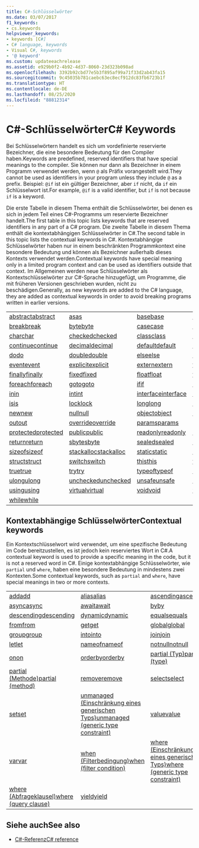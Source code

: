 ```yaml
---
title: C#-Schlüsselwörter
ms.date: 03/07/2017
f1_keywords:
- cs.keywords
helpviewer_keywords:
- keywords [C#]
- C# language, keywords
- Visual C#, keywords
- '@ keyword'
ms.custom: updateeachrelease
ms.assetid: e929b0f2-4b92-4d37-8060-23d323b098ad
ms.openlocfilehash: 3392b92cbd77e5b3f895af99a71f33d2ab43fa15
ms.sourcegitcommit: 9c45035b781caebc63ec8ecf912dc83fb6723b1f
ms.translationtype: HT
ms.contentlocale: de-DE
ms.lasthandoff: 08/25/2020
ms.locfileid: "88812314"
---
```

# <a name="c-keywords"></a><span data-ttu-id="eec98-102">C#-Schlüsselwörter</span><span class="sxs-lookup"><span data-stu-id="eec98-102">C# Keywords</span></span>

<span data-ttu-id="eec98-103">Bei Schlüsselwörtern handelt es sich um vordefinierte reservierte Bezeichner, die eine besondere Bedeutung für den Compiler haben.</span><span class="sxs-lookup"><span data-stu-id="eec98-103">Keywords are predefined, reserved identifiers that have special meanings to the compiler.</span></span> <span data-ttu-id="eec98-104">Sie können nur dann als Bezeichner in einem Programm verwendet werden, wenn `@` als Präfix vorangestellt wird.</span><span class="sxs-lookup"><span data-stu-id="eec98-104">They cannot be used as identifiers in your program unless they include `@` as a prefix.</span></span> <span data-ttu-id="eec98-105">Beispiel: `@if` ist ein gültiger Bezeichner, aber `if` nicht, da `if` ein Schlüsselwort ist.</span><span class="sxs-lookup"><span data-stu-id="eec98-105">For example, `@if` is a valid identifier, but `if` is not because `if` is a keyword.</span></span>  
  
 <span data-ttu-id="eec98-106">Die erste Tabelle in diesem Thema enthält die Schlüsselwörter, bei denen es sich in jedem Teil eines C#-Programms um reservierte Bezeichner handelt.</span><span class="sxs-lookup"><span data-stu-id="eec98-106">The first table in this topic lists keywords that are reserved identifiers in any part of a C# program.</span></span> <span data-ttu-id="eec98-107">Die zweite Tabelle in diesem Thema enthält die kontextabhängigen Schlüsselwörter in C#.</span><span class="sxs-lookup"><span data-stu-id="eec98-107">The second table in this topic lists the contextual keywords in C#.</span></span> <span data-ttu-id="eec98-108">Kontextabhängige Schlüsselwörter haben nur in einem beschränkten Programmkontext eine besondere Bedeutung und können als Bezeichner außerhalb dieses Kontexts verwendet werden.</span><span class="sxs-lookup"><span data-stu-id="eec98-108">Contextual keywords have special meaning only in a limited program context and can be used as identifiers outside that context.</span></span> <span data-ttu-id="eec98-109">Im Allgemeinen werden neue Schlüsselwörter als Kontextschlüsselwörter zur C#-Sprache hinzugefügt, um Programme, die mit früheren Versionen geschrieben wurden, nicht zu beschädigen.</span><span class="sxs-lookup"><span data-stu-id="eec98-109">Generally, as new keywords are added to the C# language, they are added as contextual keywords in order to avoid breaking programs written in earlier versions.</span></span>  
  
|||||  
|---|---|---|---|  
|[<span data-ttu-id="eec98-110">abstract</span><span class="sxs-lookup"><span data-stu-id="eec98-110">abstract</span></span>](abstract.md)|[<span data-ttu-id="eec98-111">as</span><span class="sxs-lookup"><span data-stu-id="eec98-111">as</span></span>](../operators/type-testing-and-cast.md#as-operator)|[<span data-ttu-id="eec98-112">base</span><span class="sxs-lookup"><span data-stu-id="eec98-112">base</span></span>](base.md)|[<span data-ttu-id="eec98-113">bool</span><span class="sxs-lookup"><span data-stu-id="eec98-113">bool</span></span>](../builtin-types/bool.md)|  
|[<span data-ttu-id="eec98-114">break</span><span class="sxs-lookup"><span data-stu-id="eec98-114">break</span></span>](break.md)|[<span data-ttu-id="eec98-115">byte</span><span class="sxs-lookup"><span data-stu-id="eec98-115">byte</span></span>](../builtin-types/integral-numeric-types.md)|[<span data-ttu-id="eec98-116">case</span><span class="sxs-lookup"><span data-stu-id="eec98-116">case</span></span>](switch.md)|[<span data-ttu-id="eec98-117">catch</span><span class="sxs-lookup"><span data-stu-id="eec98-117">catch</span></span>](try-catch.md)|  
|[<span data-ttu-id="eec98-118">char</span><span class="sxs-lookup"><span data-stu-id="eec98-118">char</span></span>](../builtin-types/char.md)|[<span data-ttu-id="eec98-119">checked</span><span class="sxs-lookup"><span data-stu-id="eec98-119">checked</span></span>](checked.md)|[<span data-ttu-id="eec98-120">class</span><span class="sxs-lookup"><span data-stu-id="eec98-120">class</span></span>](class.md)|[<span data-ttu-id="eec98-121">const</span><span class="sxs-lookup"><span data-stu-id="eec98-121">const</span></span>](const.md)|  
|[<span data-ttu-id="eec98-122">continue</span><span class="sxs-lookup"><span data-stu-id="eec98-122">continue</span></span>](continue.md)|[<span data-ttu-id="eec98-123">decimal</span><span class="sxs-lookup"><span data-stu-id="eec98-123">decimal</span></span>](../builtin-types/floating-point-numeric-types.md)|[<span data-ttu-id="eec98-124">default</span><span class="sxs-lookup"><span data-stu-id="eec98-124">default</span></span>](default.md)|[<span data-ttu-id="eec98-125">delegate</span><span class="sxs-lookup"><span data-stu-id="eec98-125">delegate</span></span>](../builtin-types/reference-types.md)|  
|[<span data-ttu-id="eec98-126">do</span><span class="sxs-lookup"><span data-stu-id="eec98-126">do</span></span>](do.md)|[<span data-ttu-id="eec98-127">double</span><span class="sxs-lookup"><span data-stu-id="eec98-127">double</span></span>](../builtin-types/floating-point-numeric-types.md)|[<span data-ttu-id="eec98-128">else</span><span class="sxs-lookup"><span data-stu-id="eec98-128">else</span></span>](if-else.md)|[<span data-ttu-id="eec98-129">enum</span><span class="sxs-lookup"><span data-stu-id="eec98-129">enum</span></span>](../builtin-types/enum.md)|  
|[<span data-ttu-id="eec98-130">event</span><span class="sxs-lookup"><span data-stu-id="eec98-130">event</span></span>](event.md)|[<span data-ttu-id="eec98-131">explicit</span><span class="sxs-lookup"><span data-stu-id="eec98-131">explicit</span></span>](../operators/user-defined-conversion-operators.md)|[<span data-ttu-id="eec98-132">extern</span><span class="sxs-lookup"><span data-stu-id="eec98-132">extern</span></span>](extern.md)|[<span data-ttu-id="eec98-133">false</span><span class="sxs-lookup"><span data-stu-id="eec98-133">false</span></span>](../builtin-types/bool.md)|  
|[<span data-ttu-id="eec98-134">finally</span><span class="sxs-lookup"><span data-stu-id="eec98-134">finally</span></span>](try-finally.md)|[<span data-ttu-id="eec98-135">fixed</span><span class="sxs-lookup"><span data-stu-id="eec98-135">fixed</span></span>](fixed-statement.md)|[<span data-ttu-id="eec98-136">float</span><span class="sxs-lookup"><span data-stu-id="eec98-136">float</span></span>](../builtin-types/floating-point-numeric-types.md)|[<span data-ttu-id="eec98-137">for</span><span class="sxs-lookup"><span data-stu-id="eec98-137">for</span></span>](for.md)|  
|[<span data-ttu-id="eec98-138">foreach</span><span class="sxs-lookup"><span data-stu-id="eec98-138">foreach</span></span>](foreach-in.md)|[<span data-ttu-id="eec98-139">goto</span><span class="sxs-lookup"><span data-stu-id="eec98-139">goto</span></span>](goto.md)|[<span data-ttu-id="eec98-140">if</span><span class="sxs-lookup"><span data-stu-id="eec98-140">if</span></span>](if-else.md)|[<span data-ttu-id="eec98-141">implicit</span><span class="sxs-lookup"><span data-stu-id="eec98-141">implicit</span></span>](../operators/user-defined-conversion-operators.md)|  
|[<span data-ttu-id="eec98-142">in</span><span class="sxs-lookup"><span data-stu-id="eec98-142">in</span></span>](in.md)|[<span data-ttu-id="eec98-143">int</span><span class="sxs-lookup"><span data-stu-id="eec98-143">int</span></span>](../builtin-types/integral-numeric-types.md)|[<span data-ttu-id="eec98-144">interface</span><span class="sxs-lookup"><span data-stu-id="eec98-144">interface</span></span>](interface.md)|[<span data-ttu-id="eec98-145">internal</span><span class="sxs-lookup"><span data-stu-id="eec98-145">internal</span></span>](internal.md)|
|[<span data-ttu-id="eec98-146">is</span><span class="sxs-lookup"><span data-stu-id="eec98-146">is</span></span>](is.md)|[<span data-ttu-id="eec98-147">lock</span><span class="sxs-lookup"><span data-stu-id="eec98-147">lock</span></span>](lock-statement.md)|[<span data-ttu-id="eec98-148">long</span><span class="sxs-lookup"><span data-stu-id="eec98-148">long</span></span>](../builtin-types/integral-numeric-types.md)|[<span data-ttu-id="eec98-149">namespace</span><span class="sxs-lookup"><span data-stu-id="eec98-149">namespace</span></span>](namespace.md)|
|[<span data-ttu-id="eec98-150">new</span><span class="sxs-lookup"><span data-stu-id="eec98-150">new</span></span>](../operators/new-operator.md)|[<span data-ttu-id="eec98-151">null</span><span class="sxs-lookup"><span data-stu-id="eec98-151">null</span></span>](null.md)|[<span data-ttu-id="eec98-152">object</span><span class="sxs-lookup"><span data-stu-id="eec98-152">object</span></span>](../builtin-types/reference-types.md)|[<span data-ttu-id="eec98-153">operator</span><span class="sxs-lookup"><span data-stu-id="eec98-153">operator</span></span>](../operators/operator-overloading.md)|
|[<span data-ttu-id="eec98-154">out</span><span class="sxs-lookup"><span data-stu-id="eec98-154">out</span></span>](out.md)|[<span data-ttu-id="eec98-155">override</span><span class="sxs-lookup"><span data-stu-id="eec98-155">override</span></span>](override.md)|[<span data-ttu-id="eec98-156">params</span><span class="sxs-lookup"><span data-stu-id="eec98-156">params</span></span>](params.md)|[<span data-ttu-id="eec98-157">private</span><span class="sxs-lookup"><span data-stu-id="eec98-157">private</span></span>](private.md)|
|[<span data-ttu-id="eec98-158">protected</span><span class="sxs-lookup"><span data-stu-id="eec98-158">protected</span></span>](protected.md)|[<span data-ttu-id="eec98-159">public</span><span class="sxs-lookup"><span data-stu-id="eec98-159">public</span></span>](public.md)|[<span data-ttu-id="eec98-160">readonly</span><span class="sxs-lookup"><span data-stu-id="eec98-160">readonly</span></span>](readonly.md)|[<span data-ttu-id="eec98-161">ref</span><span class="sxs-lookup"><span data-stu-id="eec98-161">ref</span></span>](ref.md)|
|[<span data-ttu-id="eec98-162">return</span><span class="sxs-lookup"><span data-stu-id="eec98-162">return</span></span>](return.md)|[<span data-ttu-id="eec98-163">sbyte</span><span class="sxs-lookup"><span data-stu-id="eec98-163">sbyte</span></span>](../builtin-types/integral-numeric-types.md)|[<span data-ttu-id="eec98-164">sealed</span><span class="sxs-lookup"><span data-stu-id="eec98-164">sealed</span></span>](sealed.md)|[<span data-ttu-id="eec98-165">short</span><span class="sxs-lookup"><span data-stu-id="eec98-165">short</span></span>](../builtin-types/integral-numeric-types.md)||
[<span data-ttu-id="eec98-166">sizeof</span><span class="sxs-lookup"><span data-stu-id="eec98-166">sizeof</span></span>](../operators/sizeof.md)|[<span data-ttu-id="eec98-167">stackalloc</span><span class="sxs-lookup"><span data-stu-id="eec98-167">stackalloc</span></span>](../operators/stackalloc.md)|[<span data-ttu-id="eec98-168">static</span><span class="sxs-lookup"><span data-stu-id="eec98-168">static</span></span>](static.md)|[<span data-ttu-id="eec98-169">string</span><span class="sxs-lookup"><span data-stu-id="eec98-169">string</span></span>](../builtin-types/reference-types.md)|
|[<span data-ttu-id="eec98-170">struct</span><span class="sxs-lookup"><span data-stu-id="eec98-170">struct</span></span>](../builtin-types/struct.md)|[<span data-ttu-id="eec98-171">switch</span><span class="sxs-lookup"><span data-stu-id="eec98-171">switch</span></span>](switch.md)|[<span data-ttu-id="eec98-172">this</span><span class="sxs-lookup"><span data-stu-id="eec98-172">this</span></span>](this.md)|[<span data-ttu-id="eec98-173">throw</span><span class="sxs-lookup"><span data-stu-id="eec98-173">throw</span></span>](throw.md)|
|[<span data-ttu-id="eec98-174">true</span><span class="sxs-lookup"><span data-stu-id="eec98-174">true</span></span>](../builtin-types/bool.md)|[<span data-ttu-id="eec98-175">try</span><span class="sxs-lookup"><span data-stu-id="eec98-175">try</span></span>](try-catch.md)|[<span data-ttu-id="eec98-176">typeof</span><span class="sxs-lookup"><span data-stu-id="eec98-176">typeof</span></span>](../operators/type-testing-and-cast.md#typeof-operator)|[<span data-ttu-id="eec98-177">uint</span><span class="sxs-lookup"><span data-stu-id="eec98-177">uint</span></span>](../builtin-types/integral-numeric-types.md)|
|[<span data-ttu-id="eec98-178">ulong</span><span class="sxs-lookup"><span data-stu-id="eec98-178">ulong</span></span>](../builtin-types/integral-numeric-types.md)|[<span data-ttu-id="eec98-179">unchecked</span><span class="sxs-lookup"><span data-stu-id="eec98-179">unchecked</span></span>](unchecked.md)|[<span data-ttu-id="eec98-180">unsafe</span><span class="sxs-lookup"><span data-stu-id="eec98-180">unsafe</span></span>](unsafe.md)|[<span data-ttu-id="eec98-181">ushort</span><span class="sxs-lookup"><span data-stu-id="eec98-181">ushort</span></span>](../builtin-types/integral-numeric-types.md)|
|[<span data-ttu-id="eec98-182">using</span><span class="sxs-lookup"><span data-stu-id="eec98-182">using</span></span>](using.md)|[<span data-ttu-id="eec98-183">virtual</span><span class="sxs-lookup"><span data-stu-id="eec98-183">virtual</span></span>](virtual.md)|[<span data-ttu-id="eec98-184">void</span><span class="sxs-lookup"><span data-stu-id="eec98-184">void</span></span>](../builtin-types/void.md)|[<span data-ttu-id="eec98-185">volatile</span><span class="sxs-lookup"><span data-stu-id="eec98-185">volatile</span></span>](volatile.md)|
|[<span data-ttu-id="eec98-186">while</span><span class="sxs-lookup"><span data-stu-id="eec98-186">while</span></span>](while.md)|

## <a name="contextual-keywords"></a><span data-ttu-id="eec98-187">Kontextabhängige Schlüsselwörter</span><span class="sxs-lookup"><span data-stu-id="eec98-187">Contextual keywords</span></span>

 <span data-ttu-id="eec98-188">Ein Kontextschlüsselwort wird verwendet, um eine spezifische Bedeutung im Code bereitzustellen, es ist jedoch kein reserviertes Wort in C#.</span><span class="sxs-lookup"><span data-stu-id="eec98-188">A contextual keyword is used to provide a specific meaning in the code, but it is not a reserved word in C#.</span></span> <span data-ttu-id="eec98-189">Einige kontextabhängige Schlüsselwörter, wie `partial` und `where`, haben eine besondere Bedeutung in mindestens zwei Kontexten.</span><span class="sxs-lookup"><span data-stu-id="eec98-189">Some contextual keywords, such as `partial` and `where`, have special meanings in two or more contexts.</span></span>  
  
||||  
|---|---|---|  
|[<span data-ttu-id="eec98-190">add</span><span class="sxs-lookup"><span data-stu-id="eec98-190">add</span></span>](add.md)|[<span data-ttu-id="eec98-191">alias</span><span class="sxs-lookup"><span data-stu-id="eec98-191">alias</span></span>](extern-alias.md)|[<span data-ttu-id="eec98-192">ascending</span><span class="sxs-lookup"><span data-stu-id="eec98-192">ascending</span></span>](ascending.md)|
|[<span data-ttu-id="eec98-193">async</span><span class="sxs-lookup"><span data-stu-id="eec98-193">async</span></span>](async.md)|[<span data-ttu-id="eec98-194">await</span><span class="sxs-lookup"><span data-stu-id="eec98-194">await</span></span>](../operators/await.md)|[<span data-ttu-id="eec98-195">by</span><span class="sxs-lookup"><span data-stu-id="eec98-195">by</span></span>](by.md)|
|[<span data-ttu-id="eec98-196">descending</span><span class="sxs-lookup"><span data-stu-id="eec98-196">descending</span></span>](descending.md)|[<span data-ttu-id="eec98-197">dynamic</span><span class="sxs-lookup"><span data-stu-id="eec98-197">dynamic</span></span>](../builtin-types/reference-types.md)|[<span data-ttu-id="eec98-198">equals</span><span class="sxs-lookup"><span data-stu-id="eec98-198">equals</span></span>](equals.md)|
|[<span data-ttu-id="eec98-199">from</span><span class="sxs-lookup"><span data-stu-id="eec98-199">from</span></span>](from-clause.md)|[<span data-ttu-id="eec98-200">get</span><span class="sxs-lookup"><span data-stu-id="eec98-200">get</span></span>](get.md)|[<span data-ttu-id="eec98-201">global</span><span class="sxs-lookup"><span data-stu-id="eec98-201">global</span></span>](../operators/namespace-alias-qualifier.md)|
|[<span data-ttu-id="eec98-202">group</span><span class="sxs-lookup"><span data-stu-id="eec98-202">group</span></span>](group-clause.md)|[<span data-ttu-id="eec98-203">into</span><span class="sxs-lookup"><span data-stu-id="eec98-203">into</span></span>](into.md)|[<span data-ttu-id="eec98-204">join</span><span class="sxs-lookup"><span data-stu-id="eec98-204">join</span></span>](join-clause.md)|
|[<span data-ttu-id="eec98-205">let</span><span class="sxs-lookup"><span data-stu-id="eec98-205">let</span></span>](let-clause.md)|[<span data-ttu-id="eec98-206">nameof</span><span class="sxs-lookup"><span data-stu-id="eec98-206">nameof</span></span>](../operators/nameof.md)|[<span data-ttu-id="eec98-207">notnull</span><span class="sxs-lookup"><span data-stu-id="eec98-207">notnull</span></span>](../../programming-guide/generics/constraints-on-type-parameters.md#notnull-constraint)|
|[<span data-ttu-id="eec98-208">on</span><span class="sxs-lookup"><span data-stu-id="eec98-208">on</span></span>](on.md)|[<span data-ttu-id="eec98-209">orderby</span><span class="sxs-lookup"><span data-stu-id="eec98-209">orderby</span></span>](orderby-clause.md)|[<span data-ttu-id="eec98-210">partial (Typ)</span><span class="sxs-lookup"><span data-stu-id="eec98-210">partial (type)</span></span>](partial-type.md)|
|[<span data-ttu-id="eec98-211">partial (Methode)</span><span class="sxs-lookup"><span data-stu-id="eec98-211">partial (method)</span></span>](partial-method.md)|[<span data-ttu-id="eec98-212">remove</span><span class="sxs-lookup"><span data-stu-id="eec98-212">remove</span></span>](remove.md)|[<span data-ttu-id="eec98-213">select</span><span class="sxs-lookup"><span data-stu-id="eec98-213">select</span></span>](select-clause.md)|
|[<span data-ttu-id="eec98-214">set</span><span class="sxs-lookup"><span data-stu-id="eec98-214">set</span></span>](set.md)|[<span data-ttu-id="eec98-215">unmanaged (Einschränkung eines generischen Typs)</span><span class="sxs-lookup"><span data-stu-id="eec98-215">unmanaged (generic type constraint)</span></span>](where-generic-type-constraint.md)|[<span data-ttu-id="eec98-216">value</span><span class="sxs-lookup"><span data-stu-id="eec98-216">value</span></span>](value.md)|
|[<span data-ttu-id="eec98-217">var</span><span class="sxs-lookup"><span data-stu-id="eec98-217">var</span></span>](var.md)|[<span data-ttu-id="eec98-218">when (Filterbedingung)</span><span class="sxs-lookup"><span data-stu-id="eec98-218">when (filter condition)</span></span>](when.md)|[<span data-ttu-id="eec98-219">where (Einschränkung eines generischen Typs)</span><span class="sxs-lookup"><span data-stu-id="eec98-219">where (generic type constraint)</span></span>](where-generic-type-constraint.md)|
|[<span data-ttu-id="eec98-220">where (Abfrageklausel)</span><span class="sxs-lookup"><span data-stu-id="eec98-220">where (query clause)</span></span>](where-clause.md)|[<span data-ttu-id="eec98-221">yield</span><span class="sxs-lookup"><span data-stu-id="eec98-221">yield</span></span>](yield.md)| |
  
## <a name="see-also"></a><span data-ttu-id="eec98-222">Siehe auch</span><span class="sxs-lookup"><span data-stu-id="eec98-222">See also</span></span>

- [<span data-ttu-id="eec98-223">C#-Referenz</span><span class="sxs-lookup"><span data-stu-id="eec98-223">C# reference</span></span>](../index.md)
